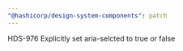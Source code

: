 ```yaml
---
"@hashicorp/design-system-components": patch
---
```


HDS-976 Explicitly set aria-selcted to true or false

